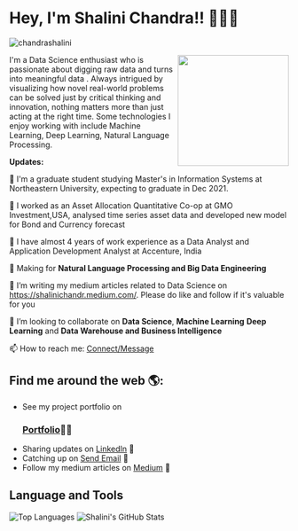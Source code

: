 # Hey, I'm Shalini Chandra!! 👩🏾‍💻
<p align="left"> <img src="https://komarev.com/ghpvc/?username=chandrashalini" alt="chandrashalini" /> </p>
<img align='right' src='https://github.com/chandrashalini/shal/blob/main/data.gif' width='200"'>
I'm a Data Science enthusiast who is passionate about digging raw data and turns into meaningful data . Always intrigued by visualizing how novel real-world problems can be solved just by critical thinking and innovation, nothing matters more than just acting at the right time. Some technologies I enjoy working with include Machine Learning, Deep Learning, Natural Language Processing. 

**Updates:**

🔭 I'm a graduate student studying Master's in Information Systems at Northeastern University, expecting to graduate in Dec 2021.

🔭 I worked as an Asset Allocation Quantitative Co-op at GMO Investment,USA, analysed time series asset data and developed new model for Bond and Currency forecast 

🔭 I have almost 4 years of work experience as a Data Analyst and Application Development Analyst at Accenture, India

🔭 Making for **Natural Language Processing and Big Data Engineering**

🌱 I’m  writing my medium articles related to Data Science on https://shalinichandr.medium.com/. Please do like and follow if it's valuable for you

👯 I’m looking to collaborate on **Data Science**, **Machine Learning** **Deep Learning** and **Data Warehouse and Business Intelligence**

📫 How to reach me: [Connect/Message](https://www.linkedin.com/in/shalini-chandra-b1734b8b/)

## Find me around the web 🌎: 

- See my project portfolio on <h3><a href="https://chandrashalini.github.io/">Portfolio</a>👩🏾‍ </h3>
- Sharing updates on <a href="https://www.linkedin.com/in/shalini-chandra-b1734b8b/">LinkedIn</a> 💼
- Catching up on <a href = "mailto: chandra.shal@northeastern.edu">Send Email</a> :e-mail: 
- Follow my medium articles on <a href="https://shalinichandr.medium.com/">Medium</a> 💼 

## **Language and Tools**
![Top Languages](https://github-readme-stats.vercel.app/api/top-langs/?username=chandrashalini&theme=radical)
![Shalini's GitHub Stats](https://github-readme-stats.vercel.app/api?username=chandrashalini&hide=prs,issues,contribs?username=chandrashalini&count_private=true?username=chandrashalini&show_icons=true&theme=radical)
</code>
